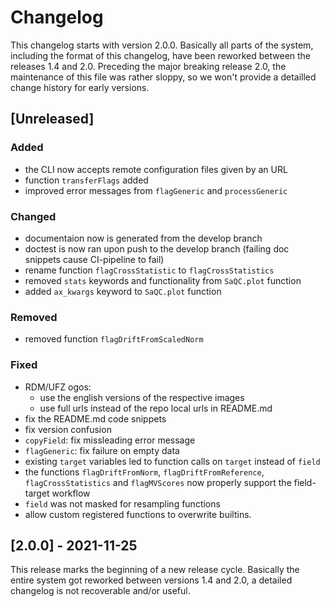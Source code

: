 # Changelog

This changelog starts with version 2.0.0. Basically all parts of the system, including the format of this changelog, have been reworked between the releases 1.4 and 2.0. Preceding the major breaking release 2.0, the maintenance of this file was rather sloppy, so we won't provide a detailled change history for early versions.


## [Unreleased]
### Added
- the CLI now accepts remote configuration files given by an URL
- function `transferFlags` added 
- improved error messages from `flagGeneric` and `processGeneric`
### Changed
- documentaion now is generated from the develop branch
- doctest is now ran upon push to the develop branch (failing doc snippets cause CI-pipeline to fail)
- rename function `flagCrossStatistic` to `flagCrossStatistics`
- removed `stats` keywords and functionality from `SaQC.plot` function
- added `ax_kwargs` keyword to `SaQC.plot` function
### Removed
- removed function `flagDriftFromScaledNorm`
### Fixed
- RDM/UFZ ogos:
  - use the english versions of the respective images
  - use full urls instead of the repo local urls in README.md
- fix the README.md code snippets
- fix version confusion
- `copyField`: fix missleading error message
- `flagGeneric`: fix failure on empty data
- existing `target` variables led to function calls on `target` instead of `field`
- the functions `flagDriftFromNorm`, `flagDriftFromReference`, `flagCrossStatistics` and `flagMVScores` now properly support the field-target workflow
- `field` was not masked for resampling functions
- allow custom registered functions to overwrite builtins.

## [2.0.0] - 2021-11-25
This release marks the beginning of a new release cycle. Basically the entire system got reworked between versions 1.4 and 2.0, a detailed changelog is not recoverable and/or useful.
